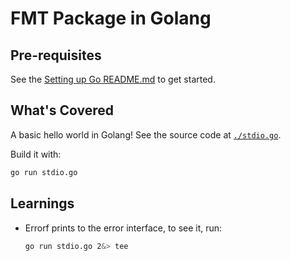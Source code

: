 # FMT Package in Golang

## Pre-requisites
See the [Setting up Go README.md](../../_setup/README.md) to get started.

## What's Covered
A basic hello world in Golang! See the source code at [`./stdio.go`](./stdio.go).

Build it with:

```bash
go run stdio.go
```

## Learnings

- Errorf prints to the error interface, to see it, run:
  ```bash
  go run stdio.go 2&> tee
  ```